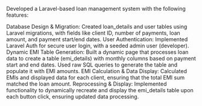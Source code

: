 Developed a Laravel-based loan management system with the following features:

Database Design & Migration: Created loan_details and user tables using Laravel migrations, with fields like client ID, number of payments, loan amount, and payment start/end dates.
User Authentication: Implemented Laravel Auth for secure user login, with a seeded admin user (developer).
Dynamic EMI Table Generation: Built a dynamic page that processes loan data to create a table (emi_details) with monthly columns based on payment start and end dates. Used raw SQL queries to generate the table and populate it with EMI amounts.
EMI Calculation & Data Display: Calculated EMIs and displayed data for each client, ensuring that the total EMI sum matched the loan amount.
Reprocessing & Display: Implemented functionality to dynamically recreate and display the emi_details table upon each button click, ensuring updated data processing.
